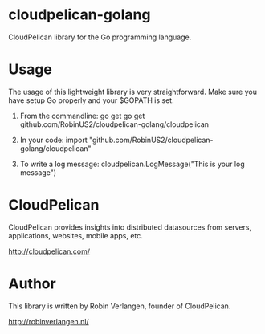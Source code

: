 cloudpelican-golang
===================

CloudPelican library for the Go programming language.

Usage
===================

The usage of this lightweight library is very straightforward. Make sure you have setup Go properly and your $GOPATH is set.

1. From the commandline: go get go get github.com/RobinUS2/cloudpelican-golang/cloudpelican

2. In your code: import "github.com/RobinUS2/cloudpelican-golang/cloudpelican"

3. To write a log message: cloudpelican.LogMessage("This is your log message")

CloudPelican
===================

CloudPelican provides insights into distributed datasources from servers, applications, websites, mobile apps, etc. 

http://cloudpelican.com/

Author
===================

This library is written by Robin Verlangen, founder of CloudPelican.

http://robinverlangen.nl/
